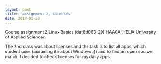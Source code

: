 ```yaml
---
layout: post
title: "Assignment 2, Licenses"
date: 2017-01-29
---
```


Course assignment 2
Linux Basics (dat8tf063-29)
HAAGA-HELIA University of Applied Sciences.
 
The 2nd class was about licenses and the task is to list all apps, which student uses (assuming it’s about Windows ;)) and to find an open source match. I decided to check licenses for my daily apps.

